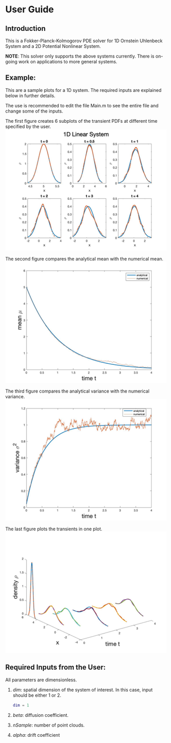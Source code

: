 # User Guide

## Introduction 

This is a Fokker-Planck-Kolmogorov PDE solver for 1D Ornstein Uhlenbeck System and 
a 2D Potential Nonlinear System.

**NOTE**: This solver only supports the above systems currently. There is on-going work on applications to more general systems.


## Example:

This are a sample plots for a 1D system. The required inputs are explained below in further details.

The use is recommended to edit the file Main.m to see the entire file and change some of the inputs. 

The first figure creates 6 subplots of the transient PDFs at different time specified by the user. 
![1DLinearSystem](Figs/Ex1DLinear.jpg)

The second figure compares the analytical mean with the numerical mean.
![1DLinearSystem](Figs/ExMean1D.jpg)

The third figure compares the analytical variance with the numerical variance.
![1DLinearSystem](Figs/ExVariance1D.jpg)

The last figure plots the transients in one plot. 
![1DLinearSystem](Figs/TransientPlot.jpg)

## Required Inputs from the User:

All parameters are dimensionless. 

1. *dim*: spatial dimension of the system of interest. In this case, input should be  either 1 or 2.  

    ```matlab
    dim = 1
    ```
 2. *beta*: diffusion coefficient. 
 
 3. *nSample*: number of point clouds.
 4. *alpha*: drift coefficient 

